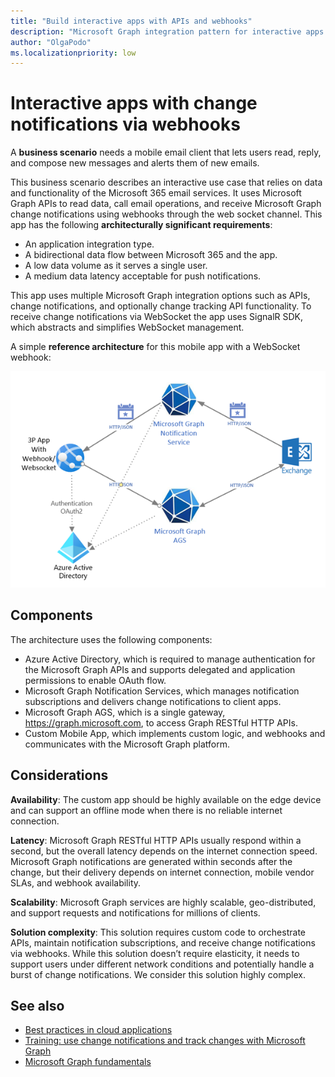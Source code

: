 ```yaml
---
title: "Build interactive apps with APIs and webhooks"
description: "Microsoft Graph integration pattern for interactive apps that use change notifications."
author: "OlgaPodo"
ms.localizationpriority: low
---
```


# Interactive apps with change notifications via webhooks

A **business scenario** needs a mobile email client that lets users read, reply, and compose new messages and alerts them of new emails.

This business scenario describes an interactive use case that relies on data and functionality of the Microsoft 365 email services. It uses Microsoft Graph APIs to read data, call email operations, and receive Microsoft Graph change notifications using webhooks through the web socket channel. This app has the following **architecturally significant requirements**:

- An application integration type.
- A bidirectional data flow between Microsoft 365 and the app.
- A low data volume as it serves a single user.
- A medium data latency acceptable for push notifications.
  
This app uses multiple Microsoft Graph integration options such as APIs, change notifications, and optionally change tracking API functionality. To receive change notifications via WebSocket the app uses SignalR SDK, which abstracts and simplifies WebSocket management.

A simple **reference architecture** for this mobile app with a WebSocket webhook:

![hybrid](.././images/graph-arc-center/HybridAPIWebhooks.png)

## Components

The architecture uses the following components:

- Azure Active Directory, which is required to manage authentication for the Microsoft Graph APIs and supports delegated and application permissions to enable OAuth flow.
- Microsoft Graph Notification Services, which manages notification subscriptions and delivers change notifications to client apps.
- Microsoft Graph AGS, which is a single gateway, https://graph.microsoft.com, to access Graph RESTful HTTP APIs.
- Custom Mobile App, which implements custom logic, and webhooks and communicates with the Microsoft Graph platform. 

## Considerations

**Availability**: The custom app should be highly available on the edge device and can support an offline mode when there is no reliable internet connection.

**Latency**: Microsoft Graph RESTful HTTP APIs usually respond within a second, but the overall latency depends on the internet connection speed. Microsoft Graph notifications are generated within seconds after the change, but their delivery depends on internet connection, mobile vendor SLAs, and webhook availability.

**Scalability**: Microsoft Graph services are highly scalable, geo-distributed, and support requests and notifications for millions of clients.

**Solution complexity**: This solution requires custom code to orchestrate APIs, maintain notification subscriptions, and receive change notifications via webhooks. While this solution doesn’t require elasticity, it needs to support users under different network conditions and potentially handle a burst of change notifications. We consider this solution highly complex.

## See also

- [Best practices in cloud applications]([./../webhooks.md](https://learn.microsoft.com/en-us/azure/architecture/best-practices/index-best-practices))
- [Training: use change notifications and track changes with Microsoft Graph](/training/modules/msgraph-changenotifications-trackchanges)
- [Microsoft Graph fundamentals](/training/basics-learn-graph)

